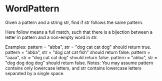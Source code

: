 # WordPattern
Given a pattern and a string str, find if str follows the same pattern.

Here follow means a full match, such that there is a bijection between a letter 
in pattern and a non-empty word in str.

Examples:
pattern = "abba", str = "dog cat cat dog" should return true.
pattern = "abba", str = "dog cat cat fish" should return false.
pattern = "aaaa", str = "dog cat cat dog" should return false.
pattern = "abba", str = "dog dog dog dog" should return false.
Notes:
You may assume pattern contains only lowercase letters, and str contains 
lowercase letters separated by a single space.
